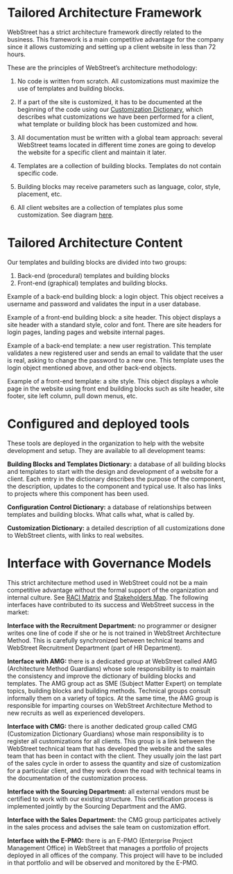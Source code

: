 # Tailored Architecture Framework

WebStreet has a strict architecture framework directly related to the business. This framework is a main competitive advantage for the company since it allows customizing and setting up a client website in less than 72 hours.

These are the principles of WebStreet’s architecture methodology:

1. No code is written from scratch. All customizations must maximize the use of templates and building blocks.

2. If a part of the site is customized, it has to be documented at the beginning of the code using our [Customization Dictionary](../../Images/18_Customization_Dictionary.png), which describes what customizations we have been performed for a client, what template or building block has been customized and how.

3. All documentation must be written with a global team approach: several WebStreet teams located in different time zones are going to develop the website for a specific client and maintain it later.

4. Templates are a collection of building blocks. Templates do not contain specific code.

5. Building blocks may receive parameters such as language, color, style, placement, etc.

6. All client websites are a collection of templates plus some customization. See diagram [here](../../Images/19_Website_Encapsulation.jpg).


# Tailored Architecture Content

Our templates and building blocks are divided into two groups:
1. Back-end (procedural) templates and building blocks
2. Front-end (graphical) templates and building blocks.

Example of a back-end building block: a login object. This object receives a username and password and validates the input in a user database.

Example of a front-end building block: a site header. This object displays a site header with a standard style, color and font. There are site headers for login pages, landing pages and website internal pages.

Example of a back-end template: a new user registration. This template validates a new registered user and sends an email to validate that the user is real, asking to change the password to a new one.  This template uses the login object mentioned above, and other back-end objects.

Example of a front-end template: a site style. This object displays a whole page in the website using front end building blocks such as site header, site footer, site left column, pull down menus, etc.


# Configured and deployed tools

These tools are deployed in the organization to help with the website development and setup. They are available to all development teams:

**Building Blocks and Templates Dictionary:** a database of all building blocks and templates to start with the design and development of a website for a client. Each entry in the dictionary describes the purpose of the component, the description, updates to the component and typical use. It also has links to projects where this component has been used.

**Configuration Control Dictionary:** a database of relationships between templates and building blocks. What calls what, what is called by.

**Customization Dictionary:** a detailed description of all customizations done to WebStreet clients, with links to real websites.


# Interface with Governance Models

This strict architecture method used in WebStreet could not be a main competitive advantage without the formal support of the organization and internal culture. See [RACI Matrix](../../Images/11_RACI.png) and [Stakeholders Map](../../Images/12_Stakeholders_Map.png). The following interfaces have contributed to its success and WebStreet success in the market:

**Interface with the Recruitment Department:** no programmer or designer writes one line of code if she or he is not trained in WebStreet Architecture Method. This is carefully synchronized between technical teams and WebStreet Recruitment Department (part of HR Department).

**Interface with AMG:** there is a dedicated group at WebStreet called AMG (Architecture Method Guardians) whose sole responsibility is to maintain the consistency and improve the dictionary of building blocks and templates. The AMG group act as SME (Subject Matter Expert) on template topics, building blocks and building methods. Technical groups consult informally them on a variety of topics. At the same time, the AMG group is responsible for imparting courses on WebStreet Architecture Method to new recruits as well as experienced developers. 

**Interface with CMG:** there is another dedicated group called CMG (Customization Dictionary Guardians) whose main responsibility is to register all customizations for all clients. This group is a link between the WebStreet technical team that has developed the website and the sales team that has been in contact with the client. They usually join the last part of the sales cycle in order to assess the quantity and size of customization for a particular client, and they work down the road with technical teams in the documentation of the customization process.

**Interface with the Sourcing Department:** all external vendors must be certified to work with our existing structure. This certification process is implemented jointly by the Sourcing Department and the AMG.

**Interface with the Sales Department:** the CMG group participates actively in the sales process and advises the sale team on customization effort.
 
**Interface with the E-PMO:** there is an E-PMO (Enterprise Project Management Office) in WebStreet that manages a portfolio of projects deployed in all offices of the company. This project will have to be included in that portfolio and will be observed and monitored by the E-PMO.

